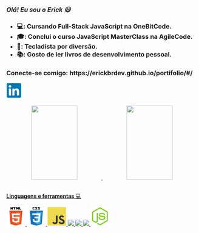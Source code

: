 <h3><i>Olá! Eu sou o Erick 😃</i><h3>

* 💻: Cursando Full-Stack JavaScript na OneBitCode.
* 🎓: Conclui o curso JavaScript MasterClass na AgileCode.
* 🎹: Tecladista por diversão.
* 📚: Gosto de ler livros de desenvolvimento pessoal.
  

<h3 align="left">Conecte-se comigo: https://erickbrdev.github.io/portifolio/#/ </h3>
<a target="_blank" href="https://www.linkedin.com/in/erick-andrade-76a960241/">
  <img target="_blank" alt="Linkedin de Erick Andrade" width="40px" src="https://raw.githubusercontent.com/devicons/devicon/master/icons/linkedin/linkedin-original.svg" />
</a>
<br>
<br>
<div align="center">
  <a href="https://github.com/erickbrdev">
  <img width="49%" height="195px" src="https://github-readme-stats.vercel.app/api?username=erickbrdev&show_icons=true&theme=night&include_all_commits=true&count_private=true"/>
    <img width="49%" height="195px" src="https://github-readme-stats.vercel.app/api/top-langs/?username=erickbrdev&layout=compact&langs_count=16&theme=night"/>
</div>
<br>
<p><strong> Linguagens e ferramentas</strong> 💻 </p>
<span>
 <img width="50px" disabled="disabled" src="https://raw.githubusercontent.com/devicons/devicon/master/icons/html5/html5-original-wordmark.svg" />
 <img width="50px" src="https://raw.githubusercontent.com/devicons/devicon/master/icons/css3/css3-original-wordmark.svg" />
 <img width="50px" src="https://raw.githubusercontent.com/devicons/devicon/master/icons/javascript/javascript-original.svg" /> 
 <img width="50px"src="https://ik.imagekit.io/joaonasc/GitHub/assets/tech-logos/reactjs_j5WbdQuuJ.png"/>  
 <img width="50px" src="https://cdn.jsdelivr.net/gh/devicons/devicon/icons/docker/docker-original-wordmark.svg" /> 
 <img width="50px" src="https://cdn.jsdelivr.net/gh/devicons/devicon/icons/mysql/mysql-original-wordmark.svg" />
 <img width="50px" src="https://raw.githubusercontent.com/devicons/devicon/master/icons/nodejs/nodejs-original.svg" />
   
 
 <br>
 <br>
 </span>
 

